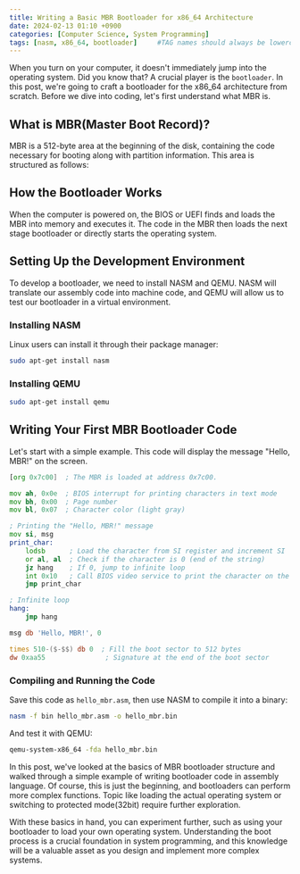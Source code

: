 ```yaml
---
title: Writing a Basic MBR Bootloader for x86_64 Architecture
date: 2024-02-13 01:10 +0900
categories: [Computer Science, System Programming]
tags: [nasm, x86_64, bootloader]     #TAG names should always be lowercase
---
```

When you turn on your computer, it doesn't immediately jump into the operating system.
Did you know that?
A crucial player is the `bootloader`.
In this post, we're going to craft a bootloader for the x86_64 architecture from scratch.
Before we dive into coding, let's first understand what MBR is.

## What is MBR(Master Boot Record)?
MBR is a 512-byte area at the beginning of the disk, containing the code necessary for booting along with partition information.
This area is structured as follows:

## How the Bootloader Works
When the computer is powered on, the BIOS or UEFI finds and loads the MBR into memory and executes it.
The code in the MBR then loads the next stage bootloader or directly starts the operating system.

## Setting Up the Development Environment
To develop a bootloader, we need to install NASM and QEMU. NASM will translate our assembly code into machine code, and QEMU will allow us to test our bootloader in a virtual environment.

### Installing NASM
Linux users can install it through their package manager:
```bash
sudo apt-get install nasm
```

### Installing QEMU
```bash
sudo apt-get install qemu
```

## Writing Your First MBR Bootloader Code
Let's start with a simple example.
This code will display the message "Hello, MBR!" on the screen.

```asm
[org 0x7c00]  ; The MBR is loaded at address 0x7c00.

mov ah, 0x0e  ; BIOS interrupt for printing characters in text mode
mov bh, 0x00  ; Page number
mov bl, 0x07  ; Character color (light gray)

; Printing the "Hello, MBR!" message
mov si, msg
print_char:
    lodsb      ; Load the character from SI register and increment SI
    or al, al  ; Check if the character is 0 (end of the string)
    jz hang    ; If 0, jump to infinite loop
    int 0x10   ; Call BIOS video service to print the character on the screen
    jmp print_char

; Infinite loop
hang:
    jmp hang

msg db 'Hello, MBR!', 0

times 510-($-$$) db 0  ; Fill the boot sector to 512 bytes
dw 0xaa55               ; Signature at the end of the boot sector
```

### Compiling and Running the Code
Save this code as `hello_mbr.asm`, then use NASM to compile it into a binary:

```bash
nasm -f bin hello_mbr.asm -o hello_mbr.bin
```
And test it with QEMU:
```bash
qemu-system-x86_64 -fda hello_mbr.bin
```

In this post, we've looked at the basics of MBR bootloader structure and walked through a simple example of writing bootloader code in assembly language.
Of course, this is just the beginning, and bootloaders can perform more complex functions.
Topic like loading the actual operating system or switching to protected mode(32bit) require further exploration.

With these basics in hand, you can experiment further, such as using your bootloader to load your own operating system.
Understanding the boot process is a crucial foundation in system programming, and this knowledge will be a valuable asset as you design and implement more complex systems.